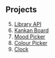 ## Projects

5) [Library API](https://3ibrary3.netlify.app/)
4) [Kankan Board](https://3kankanboard3.netlify.app/)
3) [Mood Picker](https://3moodpicker3.netlify.app/)
2) [Colour Picker](https://3colourpicker3.netlify.app/)
1) [Clock](https://3clock3rk.netlify.app/)

